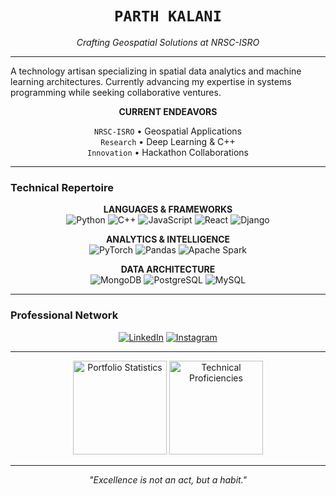 <div align="center">

# `PARTH KALANI`
*Crafting Geospatial Solutions at NRSC-ISRO*

</div>

---

A technology artisan specializing in spatial data analytics and machine learning architectures. Currently advancing my expertise in systems programming while seeking collaborative ventures.

<div align="center">

**CURRENT ENDEAVORS**

`NRSC-ISRO` • Geospatial Applications  
`Research` • Deep Learning & C++  
`Innovation` • Hackathon Collaborations

</div>

---

### Technical Repertoire

<div align="center">

**LANGUAGES & FRAMEWORKS**  
![Python](https://img.shields.io/badge/python-2B2B2B?style=flat-square&logo=python&logoColor=E4E4E4)
![C++](https://img.shields.io/badge/c++-2B2B2B?style=flat-square&logo=c%2B%2B&logoColor=E4E4E4)
![JavaScript](https://img.shields.io/badge/javascript-2B2B2B?style=flat-square&logo=javascript&logoColor=E4E4E4)
![React](https://img.shields.io/badge/react-2B2B2B?style=flat-square&logo=react&logoColor=E4E4E4)
![Django](https://img.shields.io/badge/django-2B2B2B?style=flat-square&logo=django&logoColor=E4E4E4)

**ANALYTICS & INTELLIGENCE**  
![PyTorch](https://img.shields.io/badge/PyTorch-2B2B2B?style=flat-square&logo=pytorch&logoColor=E4E4E4)
![Pandas](https://img.shields.io/badge/Pandas-2B2B2B?style=flat-square&logo=pandas&logoColor=E4E4E4)
![Apache Spark](https://img.shields.io/badge/Apache_Spark-2B2B2B?style=flat-square&logo=apache-spark&logoColor=E4E4E4)

**DATA ARCHITECTURE**  
![MongoDB](https://img.shields.io/badge/MongoDB-2B2B2B?style=flat-square&logo=mongodb&logoColor=E4E4E4)
![PostgreSQL](https://img.shields.io/badge/PostgreSQL-2B2B2B?style=flat-square&logo=postgresql&logoColor=E4E4E4)
![MySQL](https://img.shields.io/badge/MySQL-2B2B2B?style=flat-square&logo=mysql&logoColor=E4E4E4)

</div>

---

### Professional Network

<div align="center">

[![LinkedIn](https://img.shields.io/badge/LinkedIn-2B2B2B?style=for-the-badge&logo=linkedin&logoColor=E4E4E4)](https://linkedin.com/in/parth1899)
[![Instagram](https://img.shields.io/badge/Instagram-2B2B2B?style=for-the-badge&logo=instagram&logoColor=E4E4E4)](https://instagram.com/parthkalani_)

</div>

---

<div align="center">

<img src="https://github-readme-stats.vercel.app/api?username=parth1899&theme=graywhite&hide_border=true&include_all_commits=true&count_private=false&show_icons=true&title_color=2B2B2B&icon_color=2B2B2B&text_color=2B2B2B&bg_color=FFFFFF" height="150" alt="Portfolio Statistics" />

<img src="https://github-readme-stats.vercel.app/api/top-langs/?username=parth1899&theme=graywhite&hide_border=true&layout=compact&title_color=2B2B2B&text_color=2B2B2B&bg_color=FFFFFF" height="150" alt="Technical Proficiencies" />

</div>

---

<div align="center">

*"Excellence is not an act, but a habit."*

</div>